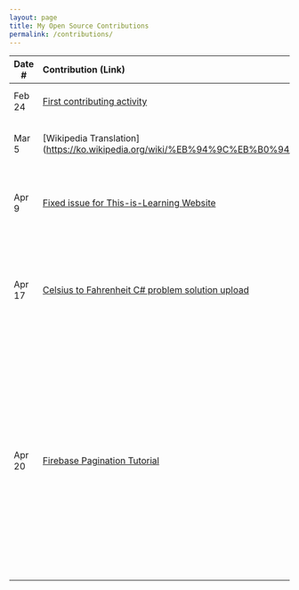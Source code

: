 ```yaml
---
layout: page
title: My Open Source Contributions
permalink: /contributions/
---
```


<!--
Type of the contribution should be "Wikipedia edit", "OpenStreet Map feature", "Documentation", "Course website", "Blog",
"Browser Add-on", etc.

The description should include a brief summary of what you did.

The link should bring us to a public page that shows your contribution.

Replace the first row with your own contribution.

-->

| Date # | Contribution (Link)                                                                                              | Type         | Description                                                                                                                                                                                                                                                                                                                    |
| ------ | :--------------------------------------------------------------------------------------------------------------- | :----------- | :----------------------------------------------------------------------------------------------------------------------------------------------------------------------------------------------------------------------------------------------------------------------------------------------------------------------------- |
| Feb 24 | [First contributing activity](https://github.com/firstcontributions/first-contributions/pull/47806)              | tutorial     | added my name to contributors.                                                                                                                                                                                                                                                                                                 |
| Mar 5  | [Wikipedia Translation](https://ko.wikipedia.org/wiki/%EB%94%9C%EB%B0%94_(Dilbar)                                | Translation  | Translated English document into Korean                                                                                                                                                                                                                                                                                        |
| Apr 9  | [Fixed issue for This-is-Learning Website](https://github.com/this-is-learning/this-is-learning-website/pull/14) | bugfix       | Changed the icon background and added border when its hovered                                                                                                                                                                                                                                                                  |
| Apr 17 | [Celsius to Fahrenheit C# problem solution upload](https://github.com/codinasion/codinasion/pull/480)            | solution add | Gave the solution for the problem that is for computer langauge study website [issueLink](https://github.com/codinasion/codinasion/pull/480)                                                                                                                                                                                   |
| Apr 20 | [Firebase Pagination Tutorial](https://github.com/invertase/react-native-firebase/pull/6157#event-6465140730)    | web page     | Made the pagination tutorial [issueLink](https://github.com/codinasion/codinasion/pull/480) This is the [Firebase Page](https://rnfirebase.io/firestore/pagination) I been working on this few weeks and I'm so glad that I could make a meaningful contribution to the huge project that I frequently use and really love! 😀 |
